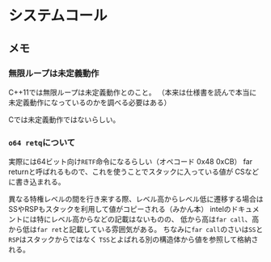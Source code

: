 # システムコール

## メモ

### 無限ループは未定義動作

C++11では無限ループは未定義動作とのこと。
（本来は仕様書を読んで本当に未定義動作になっているのかを調べる必要はある）

Cでは未定義動作ではないらしい。

### `o64 retq`について

実際には64ビット向け`RETF`命令になるらしい（オペコード 0x48 0xCB）
far returnと呼ばれるもので、これを使うことでスタックに入っている値が
CSなどに書き込まれる。

異なる特権レベルの間を行き来する際、レベル高からレベル低に遷移する場合は
SSやRSPもスタックを利用して値がコピーされる（みかん本）
intelのドキュメントには特にレベル高からなどの記載はないものの、
低から高は`far call`、高から低は`far ret`と記載している雰囲気がある。
ちなみに`far call`のさいは`SS`と`RSP`はスタックからではなく
`TSS`とよばれる別の構造体から値を参照して格納される。